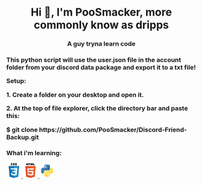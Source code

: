 <h1 align="center">Hi 👋, I'm PooSmacker, more commonly know as dripps</h1>
<h3 align="center">A guy tryna learn code</h3>

<h3 align="left">This python script will use the user.json file in the account folder from your discord data package and export it to a txt file!
<p>
<p align="left">Setup:
<p align="left">1. Create a folder on your desktop and open it.
<p align="left">2. At the top of file explorer, click the directory bar and paste this:
<p align="left"> $ git clone https://github.com/PooSmacker/Discord-Friend-Backup.git 
<p align="left">

<h3 align="left">What i'm learning:</h3>
<p align="left"> <a href="https://www.w3schools.com/css/" target="_blank" rel="noreferrer"> <img src="https://raw.githubusercontent.com/devicons/devicon/master/icons/css3/css3-original-wordmark.svg" alt="css3" width="40" height="40"/> </a> <a href="https://www.w3.org/html/" target="_blank" rel="noreferrer"> <img src="https://raw.githubusercontent.com/devicons/devicon/master/icons/html5/html5-original-wordmark.svg" alt="html5" width="40" height="40"/> </a> <a href="https://www.python.org" target="_blank" rel="noreferrer"> <img src="https://raw.githubusercontent.com/devicons/devicon/master/icons/python/python-original.svg" alt="python" width="40" height="40"/> </a> </p>
